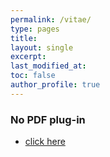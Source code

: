```yaml
---
permalink: /vitae/
type: pages
title:
layout: single
excerpt:
last_modified_at: 
toc: false
author_profile: true
---
```


<div>
  <object data="https://seasamgo.github.io/assets/files/cv.pdf" type="application/pdf" width="100%" height="70%">
  </object>
</div>

### No PDF plug-in 
- [click here](https://seasamgo.github.io/assets/files/cv.pdf)

